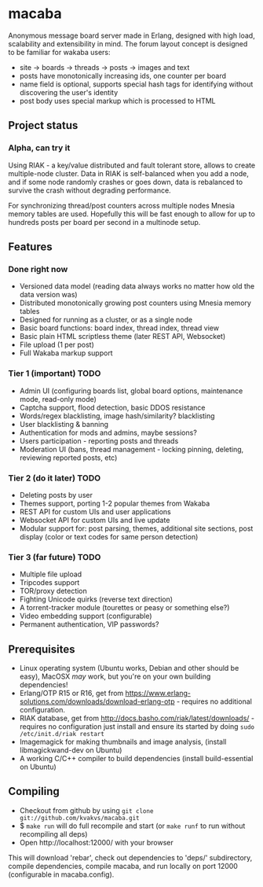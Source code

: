 # macaba

Anonymous message board server made in Erlang, designed with high load,
scalability and extensibility in mind. The forum layout concept is designed to
be familiar for wakaba users:

*   site &rarr; boards &rarr; threads &rarr; posts &rarr; images and text
*   posts have monotonically increasing ids, one counter per board
*   name field is optional, supports special hash tags for identifying without
    discovering the user's identity
*   post body uses special markup which is processed to HTML

## Project status

### Alpha, can try it

Using RIAK - a key/value distributed and fault tolerant store, allows to create
multiple-node cluster. Data in RIAK is self-balanced when you add a node, and
if some node randomly crashes or goes down, data is rebalanced to survive the
crash without degrading performance.

For synchronizing thread/post counters across multiple nodes Mnesia memory
tables are used. Hopefully this will be fast enough to allow for up to hundreds
posts per board per second in a multinode setup.

## Features

### Done right now

*   Versioned data model (reading data always works no matter how old the data
    version was)
*   Distributed monotonically growing post counters using Mnesia memory tables
*   Designed for running as a cluster, or as a single node
*   Basic board functions: board index, thread index, thread view
*   Basic plain HTML scriptless theme (later REST API, Websocket)
*   File upload (1 per post)
*   Full Wakaba markup support

### Tier 1 (important) TODO

*   Admin UI (configuring boards list, global board options, maintenance mode,
    read-only mode)
*   Captcha support, flood detection, basic DDOS resistance
*   Words/regex blacklisting, image hash/similarity? blacklisting
*   User blacklisting & banning
*   Authentication for mods and admins, maybe sessions?
*   Users participation - reporting posts and threads
*   Moderation UI (bans, thread management - locking pinning, deleting,
    reviewing reported posts, etc)

### Tier 2 (do it later) TODO

*   Deleting posts by user
*   Themes support, porting 1-2 popular themes from Wakaba
*   REST API for custom UIs and user applications
*   Websocket API for custom UIs and live update
*   Modular support for: post parsing, themes, additional site sections, post
    display (color or text codes for same person detection)

### Tier 3 (far future) TODO

*   Multiple file upload
*   Tripcodes support
*   TOR/proxy detection
*   Fighting Unicode quirks (reverse text direction)
*   A torrent-tracker module (tourettes or peasy or something else?)
*   Video embedding support (configurable)
*   Permanent authentication, VIP passwords?

## Prerequisites

*  Linux operating system (Ubuntu works, Debian and other should be easy),
   MacOSX _may_ work, but you're on your own building dependencies!
*  Erlang/OTP R15 or R16, get from
   https://www.erlang-solutions.com/downloads/download-erlang-otp - requires no
   additional configuration.
*  RIAK database, get from http://docs.basho.com/riak/latest/downloads/ -
   requires no configuration just install and ensure its started by doing
   `sudo /etc/init.d/riak restart`
*  Imagemagick for making thumbnails and image analysis, (install
   libmagickwand-dev on Ubuntu)
*  A working C/C++ compiler to build dependencies (install build-essential on
   Ubuntu)

## Compiling

*   Checkout from github by using `git clone git://github.com/kvakvs/macaba.git`
*   $ `make run` will do full recompile and start (or `make runf` to run without
    recompiling all deps)
*   Open http://localhost:12000/ with your browser

This will download 'rebar', check out dependencies to 'deps/' subdirectory,
compile dependencies, compile macaba, and run locally on port 12000
(configurable in macaba.config).
